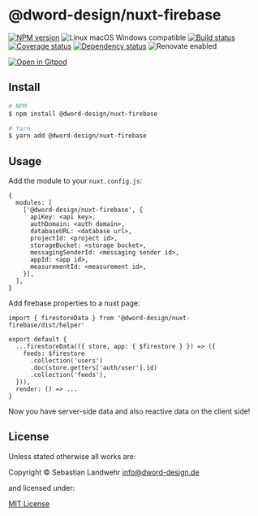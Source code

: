 <!-- TITLE/ -->
# @dword-design/nuxt-firebase
<!-- /TITLE -->

<!-- BADGES/ -->
[![NPM version](https://img.shields.io/npm/v/@dword-design/nuxt-firebase.svg)](https://npmjs.org/package/@dword-design/nuxt-firebase)
![Linux macOS Windows compatible](https://img.shields.io/badge/os-linux%20%7C%C2%A0macos%20%7C%C2%A0windows-blue)
[![Build status](https://img.shields.io/github/workflow/status/dword-design/nuxt-firebase/build)](https://github.com/dword-design/nuxt-firebase/actions)
[![Coverage status](https://img.shields.io/coveralls/dword-design/nuxt-firebase)](https://coveralls.io/github/dword-design/nuxt-firebase)
[![Dependency status](https://img.shields.io/david/dword-design/nuxt-firebase)](https://david-dm.org/dword-design/nuxt-firebase)
![Renovate enabled](https://img.shields.io/badge/renovate-enabled-brightgreen)

[![Open in Gitpod](https://gitpod.io/button/open-in-gitpod.svg)](https://gitpod.io/#https://github.com/dword-design/nuxt-firebase)
<!-- /BADGES -->

<!-- DESCRIPTION/ -->

<!-- /DESCRIPTION -->

<!-- INSTALL/ -->
## Install

```bash
# NPM
$ npm install @dword-design/nuxt-firebase

# Yarn
$ yarn add @dword-design/nuxt-firebase
```
<!-- /INSTALL -->

## Usage

Add the module to your `nuxt.config.js`:
```
{
  modules: [
    ['@dword-design/nuxt-firebase', {
      apiKey: <api key>,
      authDomain: <auth domain>,
      databaseURL: <database url>,
      projectId: <project id>,
      storageBucket: <storage bucket>,
      messagingSenderId: <messaging sender id>,
      appId: <app id>,
      measurementId: <measurement id>,
    }],
  ],
}
```

Add firebase properties to a nuxt page:
```
import { firestoreData } from '@dword-design/nuxt-firebase/dist/helper'

export default {
  ...firestoreData(({ store, app: { $firestore } }) => ({
    feeds: $firestore
      .collection('users')
      .doc(store.getters['auth/user'].id)
      .collection('feeds'),
  })),
  render: () => ...
}
```

Now you have server-side data and also reactive data on the client side!

<!-- LICENSE/ -->
## License

Unless stated otherwise all works are:

Copyright &copy; Sebastian Landwehr <info@dword-design.de>

and licensed under:

[MIT License](https://opensource.org/licenses/MIT)
<!-- /LICENSE -->

